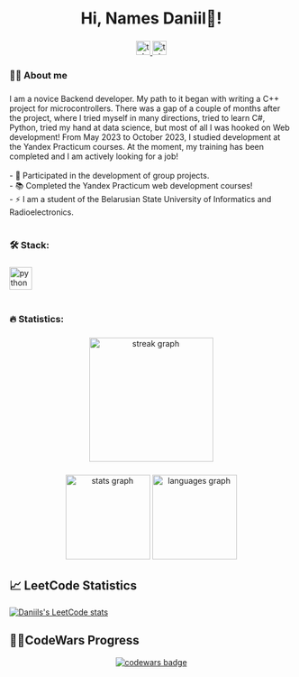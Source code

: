   <h1 align="center">Hi, Names Daniil👋!</h1>

  ###

  <div align="center">
    <a href="https://t.me/Daniil_Rudenya" target="_blank">
      <img src="https://img.shields.io/badge/Telegram-008FC7" height="25" alt="telegram logo"  />
    </a>
    <a href="https://www.linkedin.com/in/daniil-rudzenia-92446a29b/" target="_blank">
      <img src="https://img.shields.io/badge/LinkedIn-004088" height="25" alt="telegram logo"  />
    </a>
  </div>


  ###

  <h3 align="left">👩‍💻 About me</h3>

  ###

  <p align="left">I am a novice Backend developer. My path to it began with writing a C++ project for microcontrollers. There was a gap of a couple of months after the project, where I tried myself in many directions, tried to learn C#, Python, tried my hand at data science, but most of all I was hooked on Web development! From May 2023 to October 2023, I studied development at the Yandex Practicum courses. At the moment, my training has been completed and I am actively looking for a job!<br><br>- 🔭 Participated in the development of group projects.<br>- 📚 Completed the Yandex Practicum web development courses!<br>- ⚡ I am a student of the Belarusian State University of Informatics and Radioelectronics.</p>


  ###
  #
  ###

  <h3 align="left">🛠 Stack:</h3>

  ###

  <div align="left">
    <img src="https://skillicons.dev/icons?i=cs,css,html,discord,dotnet,git,unity" height="40" alt="python logo"  />
    <img width="12" />
  </div>

  ###
  #
  ###

  <h3 align="left">🔥   Statistics:</h3>

  ###


  <div align="center">
    <img src="https://streak-stats.demolab.com?user=Rudzeniapol&locale=en&mode=daily&theme=dark&hide_border=false&border_radius=5&order=3" height="220" alt="streak graph"  />
  </div>

  ###

  <div align="center">
    <img src="https://github-readme-stats.vercel.app/api?username=rudzeniapol&hide_title=false&hide_rank=false&show_icons=true&include_all_commits=true&count_private=true&disable_animations=false&theme=dracula&locale=en&hide_border=false&order=1" height="150" alt="stats graph"  />
    <img src="https://github-readme-stats.vercel.app/api/top-langs?username=rudzeniapol&locale=en&hide_title=false&layout=compact&card_width=320&langs_count=5&theme=dracula&hide_border=false&order=2" height="150" alt="languages graph"  />
  </div>

  ###

  ## 📈 LeetCode Statistics
  [![Daniils's LeetCode stats](https://leetcode-stats-six.vercel.app/api?username=DaniilRudzenia&theme=dark)](https://github.com/KnlnKS/leetcode-stats)
  ###

  ## 👩‍💻CodeWars Progress
  <div align="center">
    <a href="https://www.codewars.com/users/WinDIY22">
      <img src="https://www.codewars.com/users/WinDIY22/badges/large" alt="codewars badge">
    </a>
  </div>  

  ###
